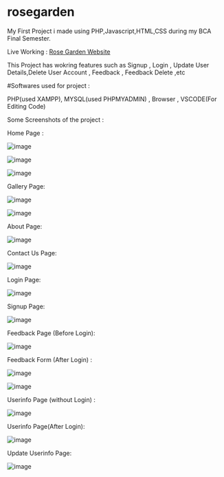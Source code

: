 # rosegarden
My First Project i made using PHP,Javascript,HTML,CSS during my BCA Final Semester.

Live Working : [Rose Garden Website](https://www.rosegarden.onweb.im)

This Project has wokring features such as Signup , Login , Update User Details,Delete User Account , Feedback , Feedback Delete ,etc

#Softwares used for project :

PHP(used XAMPP), MYSQL(used PHPMYADMIN) , Browser , VSCODE(For Editing Code)


Some Screenshots of the project :

Home Page :

![image](https://user-images.githubusercontent.com/123811704/236449618-99658bee-e5dc-4121-bb17-f1e53cfaf5f7.png)

![image](https://user-images.githubusercontent.com/123811704/236449723-a659d624-d597-4c26-8065-ab9775256a1a.png)

![image](https://user-images.githubusercontent.com/123811704/236449771-c6b9a607-09ed-4ed0-a999-29107f382e71.png)


Gallery Page:

![image](https://user-images.githubusercontent.com/123811704/236449878-978f6d49-b095-4422-807c-5cdc333ef744.png)

![image](https://user-images.githubusercontent.com/123811704/236450899-d05f5354-e198-4f00-8b32-97d1968b8716.png)


About Page:

![image](https://user-images.githubusercontent.com/123811704/236451987-e4006227-8623-4732-9756-f03806e537ed.png)


Contact Us Page:

![image](https://user-images.githubusercontent.com/123811704/236452078-8dcdc675-c79a-408a-8e73-50c443f0b3c7.png)


Login Page:

![image](https://user-images.githubusercontent.com/123811704/236452217-5a62abfa-0fc0-48ad-8c52-d8d3ddfe9804.png)


Signup Page:

![image](https://user-images.githubusercontent.com/123811704/236452276-a482f4df-f9f7-45dd-84db-e14e32aaf8d9.png)


Feedback Page (Before Login):

![image](https://user-images.githubusercontent.com/123811704/236452152-efab48b0-7f11-4553-baee-6263f024debb.png)


Feedback Form (After Login) :

![image](https://user-images.githubusercontent.com/123811704/236452602-d4650a1a-9f47-434c-8f11-a3b6899a3ac2.png)

![image](https://user-images.githubusercontent.com/123811704/236452768-dfe41970-ec48-48d3-94e4-6c55d16accb2.png)


Userinfo Page (without Login) :

![image](https://user-images.githubusercontent.com/123811704/236452393-5323b58f-8076-4cdf-9fe1-2af634753035.png)


Userinfo Page(After Login):

![image](https://user-images.githubusercontent.com/123811704/236452854-86cac61d-9723-4128-aa36-3999e1ea4032.png)


Update Userinfo Page:

![image](https://user-images.githubusercontent.com/123811704/236453020-63ea699c-bf0a-4b5a-b3f9-ce094d1e762d.png)



